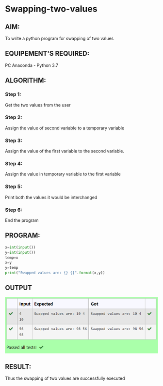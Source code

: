 # Swapping-two-values
## AIM:
To write a python program for swapping of two values
## EQUIPEMENT'S REQUIRED: 
PC
Anaconda - Python 3.7
## ALGORITHM: 
### Step 1:
Get the two values from the user
### Step 2: 
Assign the value of second variable to a temporary variable 
### Step 3: 
Assign the value of the first variable to the second variable.
### Step 4:  
Assign the value in temporary variable to the first variable
### Step 5: 
Print both the values it would be interchanged
### Step 6: 
End the program
## PROGRAM:
``` python
x=int(input())
y=int(input())
temp=x
x=y
y=temp
print("Swapped values are: {} {}".format(x,y))
```
## OUTPUT
![label](/swapping.png)
## RESULT:
Thus the swapping of two values are successfully executed



